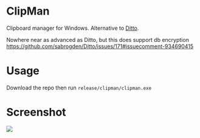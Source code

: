 # ClipMan
Clipboard manager for Windows. Alternative to [Ditto](https://github.com/sabrogden/Ditto).

Nowhere near as advanced as Ditto, but this does support db encryption https://github.com/sabrogden/Ditto/issues/171#issuecomment-934690415

# Usage
Download the repo then run `release/clipman/clipman.exe`

# Screenshot
![](https://i.imgur.com/gLrmKk0.png)
